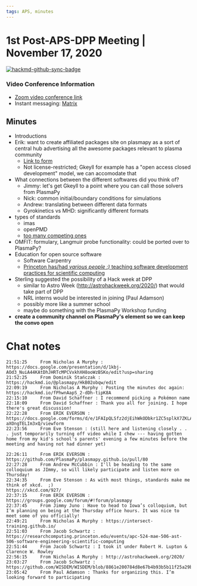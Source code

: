 ```yaml
---
tags: APS, minutes
---
```


# 1st Post-APS-DPP Meeting | November 17, 2020

[![hackmd-github-sync-badge](https://hackmd.io/fPhwnAapS_2-dDh-tipK8A/badge)](https://hackmd.io/fPhwnAapS_2-dDh-tipK8A)


### Video Conference Information
* [Zoom video conference link](https://harvard.zoom.us/j/91600794594?pwd=L09iTGtTRUN1RmpsVnNvU05LRnNwQT09)
* Instant messaging: [Matrix](https://riot.im/app/#/room/#plasmapy:openastronomy.org) 

## Minutes

* Introductions
* Erik: want to create affiliated packages site on plasmapy as a sort of central hub advertising all the awesome packages relevant to plasma community
    * [Link to form](https://docs.google.com/forms/d/e/1FAIpQLSfz2djEihWkODbkr1ZC5splkX7ZKLAh_Kuy-aXOngTELIm3xQ/viewform)
    * Not license-restricted; Gkeyll for example has a "open access closed development" model, we can accomodate that
* What connections between the different softwares did you think of?
    * Jimmy: let's get Gkeyll to a point where you can call those solvers from PlasmaPy
    * Nick: common initial/boundary conditions for simulations
    * Andrew: translating between different data formats
    * Gyrokinetics vs MHD: significantly different formats
* types of standards
    * imas
    * openPMD
    * [too many competing ones](https://xkcd.com/927/)
* OMFIT: formulary, Langmuir probe functionality: could be ported over to PlasmaPy?
* Education for open source software
    * Software Carpentry
    * [Princeton has/had *various people :)* teaching software development practices for scientific computing](https://researchcomputing.princeton.edu/events/apc-524-mae-506-ast-506-software-engineering-scientific-computing)
* Sterling suggested the possibility of a Hack week at DPP
    * similar to Astro Week (http://astrohackweek.org/2020/) that would take part of DPP
    * NRL interns would be interested in joining (Paul Adamson)
    * possibly more like a summer school
    * maybe do something with the PlasmaPy Workshop funding
* **create a community channel on PlasmaPy's element so we can keep the convo open**

# Chat notes

```
21:51:25	 From Nicholas A Murphy : https://docs.google.com/presentation/d/1kbj-AOd3_NuiA44KAtDhJHRTcMPCVxkhXH8ooWzBSKo/edit?usp=sharing
21:52:25	 From Dominik Stańczak : https://hackmd.io/@plasmapy/HkB02obqw/edit
22:09:19	 From Nicholas A Murphy : Posting the minutes doc again: https://hackmd.io/fPhwnAapS_2-dDh-tipK8A
22:15:10	 From David Schaffner : I recommend picking a Pokémon name
22:18:09	 From David Schaffner : Thank you all for joining. I hope there's great discussion!
22:22:28	 From ERIK EVERSON : https://docs.google.com/forms/d/e/1FAIpQLSfz2djEihWkODbkr1ZC5splkX7ZKLAh_Kuy-aXOngTELIm3xQ/viewform
22:23:56	 From Eve Stenson : (still here and listening closely . . . just temporarily turning off video while I chew --- having gotten home from my kid's school's parents' evening a few minutes before the meeting and having not had dinner yet)

22:26:11	 From ERIK EVERSON : https://github.com/PlasmaPy/plasmapy.github.io/pull/80
22:27:28	 From Andrew McCubbin : I'll be heading to the same colloquium as JImmy, so will likely participate and listen more on Thursday!
22:34:35	 From Eve Stenson : As with most things, standards make me think of xkcd.  ;)
https://xkcd.com/927/
22:37:15	 From ERIK EVERSON : https://groups.google.com/forum/#!forum/plasmapy
22:37:45	 From Jimmy Juno : Have to head to Iowa’s colloquium, but I’m planning on being at the Thursday office hours. It was nice to meet some of you officially!
22:49:21	 From Nicholas A Murphy : https://intersect-training.github.io/
22:51:03	 From Jacob Schwartz : https://researchcomputing.princeton.edu/events/apc-524-mae-506-ast-506-software-engineering-scientific-computing
22:51:44	 From Jacob Schwartz : I took it under Robert H. Lupton & Clarence W. Rowley
22:56:15	 From Nicholas A Murphy : http://astrohackweek.org/2020/
23:03:27	 From Jacob Schwartz : https://github.com/WISDEM/WISDEM/blob/8861e200784d8e67b4b93b5b11f25a29be3e595b/wisdem/assemblies/reference_turbines/bar/IEAontology_schema.yaml
23:05:42	 From Paul Adamson : Thanks for organizing this. I’m looking forward to participating
```